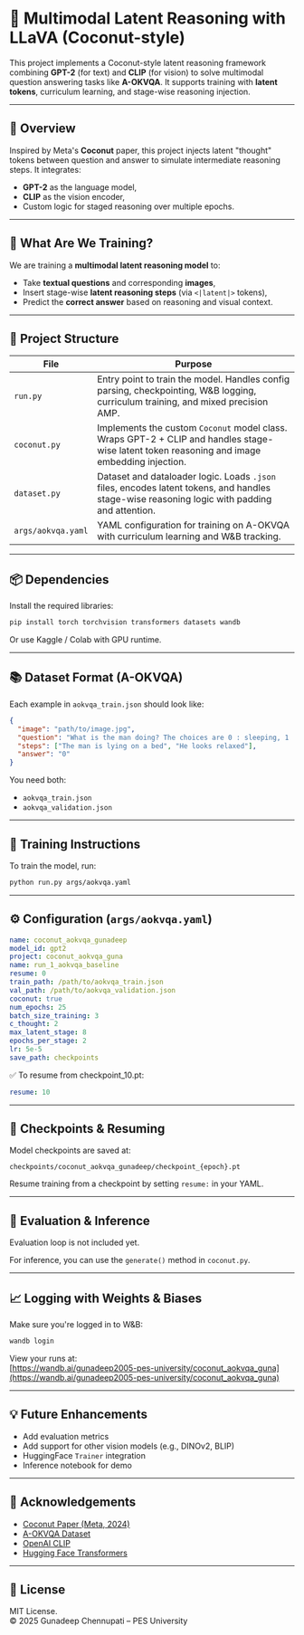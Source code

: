 # 🥥 Multimodal Latent Reasoning with LLaVA (Coconut-style)

This project implements a Coconut-style latent reasoning framework combining **GPT-2** (for text) and **CLIP** (for vision) to solve multimodal question answering tasks like **A-OKVQA**. It supports training with **latent tokens**, curriculum learning, and stage-wise reasoning injection.

---

## 🚀 Overview

Inspired by Meta's **Coconut** paper, this project injects latent "thought" tokens between question and answer to simulate intermediate reasoning steps. It integrates:
- **GPT-2** as the language model,
- **CLIP** as the vision encoder,
- Custom logic for staged reasoning over multiple epochs.

---

## 🧠 What Are We Training?

We are training a **multimodal latent reasoning model** to:
- Take **textual questions** and corresponding **images**,
- Insert stage-wise **latent reasoning steps** (via `<|latent|>` tokens),
- Predict the **correct answer** based on reasoning and visual context.

---

## 📁 Project Structure

| File             | Purpose                                                                 |
|------------------|-------------------------------------------------------------------------|
| `run.py`         | Entry point to train the model. Handles config parsing, checkpointing, W&B logging, curriculum training, and mixed precision AMP. |
| `coconut.py`     | Implements the custom `Coconut` model class. Wraps GPT-2 + CLIP and handles stage-wise latent token reasoning and image embedding injection. |
| `dataset.py`     | Dataset and dataloader logic. Loads `.json` files, encodes latent tokens, and handles stage-wise reasoning logic with padding and attention. |
| `args/aokvqa.yaml` | YAML configuration for training on A-OKVQA with curriculum learning and W&B tracking. |

---

## 📦 Dependencies

Install the required libraries:

```bash
pip install torch torchvision transformers datasets wandb
```

Or use Kaggle / Colab with GPU runtime.

---

## 📚 Dataset Format (A-OKVQA)

Each example in `aokvqa_train.json` should look like:

```json
{
  "image": "path/to/image.jpg",
  "question": "What is the man doing? The choices are 0 : sleeping, 1 : running, 2 : eating",
  "steps": ["The man is lying on a bed", "He looks relaxed"],
  "answer": "0"
}
```

You need both:

- `aokvqa_train.json`
- `aokvqa_validation.json`

---

## 🏁 Training Instructions

To train the model, run:

```bash
python run.py args/aokvqa.yaml
```

---

## ⚙️ Configuration (`args/aokvqa.yaml`)

```yaml
name: coconut_aokvqa_gunadeep
model_id: gpt2
project: coconut_aokvqa_guna
name: run_1_aokvqa_baseline
resume: 0
train_path: /path/to/aokvqa_train.json
val_path: /path/to/aokvqa_validation.json
coconut: true
num_epochs: 25
batch_size_training: 3
c_thought: 2
max_latent_stage: 8
epochs_per_stage: 2
lr: 5e-5
save_path: checkpoints
```

✅ To resume from checkpoint_10.pt:
```yaml
resume: 10
```

---

## 🧊 Checkpoints & Resuming

Model checkpoints are saved at:

```
checkpoints/coconut_aokvqa_gunadeep/checkpoint_{epoch}.pt
```

Resume training from a checkpoint by setting `resume:` in your YAML.

---

## 🧪 Evaluation & Inference

Evaluation loop is not included yet.

For inference, you can use the `generate()` method in `coconut.py`.

---

## 📈 Logging with Weights & Biases

Make sure you're logged in to W&B:

```bash
wandb login
```

View your runs at:  
[https://wandb.ai/gunadeep2005-pes-university/coconut_aokvqa_guna](https://wandb.ai/gunadeep2005-pes-university/coconut_aokvqa_guna)

---

## 💡 Future Enhancements

- Add evaluation metrics
- Add support for other vision models (e.g., DINOv2, BLIP)
- HuggingFace `Trainer` integration
- Inference notebook for demo

---

## 🙏 Acknowledgements

- [Coconut Paper (Meta, 2024)](https://arxiv.org/abs/2412.06769)
- [A-OKVQA Dataset](https://huggingface.co/datasets/HuggingFaceM4/A-OKVQA)
- [OpenAI CLIP](https://github.com/openai/CLIP)
- [Hugging Face Transformers](https://huggingface.co/transformers)

---

## 📝 License

MIT License.  
© 2025 Gunadeep Chennupati – PES University
